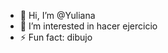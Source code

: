 - 👋 Hi, I’m @Yuliana
- 👀 I’m interested in hacer ejercicio
- ⚡ Fun fact: dibujo

<!---
Yulaaaaa/Yulaaaaa is a ✨ special ✨ repository because its `README.md` (this file) appears on your GitHub profile.
You can click the Preview link to take a look at your changes.
--->
